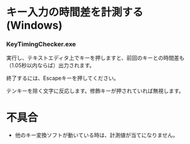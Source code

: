 # キー入力の時間差を計測する (Windows)

### KeyTimingChecker.exe

実行し、テキストエディタ上でキーを押しますと、前回のキーとの時間差も（1.05秒以内ならば）出力されます。

終了するには、Escapeキーを押してください。

テンキーを除く文字に反応します。修飾キーが押されていれば無視します。

# 不具合

* 他のキー変換ソフトが動いている時は、計測値が当てになりません。
